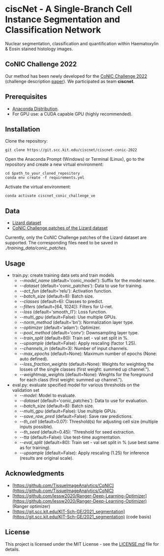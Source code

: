 # ciscNet - A Single-Branch Cell Instance Segmentation and Classification Network

Nuclear segmentation, classification and quantification within Haematoxylin & Eosin stained histology images.

## CoNIC Challenge 2022
Our method has been newly developed for the [CoNIC Challenge 2022](https://conic-challenge.grand-challenge.org/) (challenge description [paper](https://arxiv.org/abs/2111.14485)).
We participated as team **ciscnet**.

## Prerequisites

* [Anaconda Distribution](https://www.anaconda.com/distribution/#download-section).
* For GPU use: a CUDA capable GPU (highly recommended).

## Installation

Clone the repository:

```
git clone https://git.scc.kit.edu/ciscnet/ciscnet-conic-2022
```

Open the Anaconda Prompt (Windows) or Terminal (Linux), go to the repository and create a new virtual environment:

```
cd $path_to_your_cloned_repository
conda env create -f requirements.yml
```

Activate the virtual environment:

```
conda activate ciscnet_conic_challenge_ve
```

## Data
* [Lizard dataset](https://warwick.ac.uk/fac/cross_fac/tia/data/lizard/)
* [CoNIC Challenge patches of the Lizard dataset](https://drive.google.com/drive/folders/1il9jG7uA4-ebQ_lNmXbbF2eOK9uNwheb)

Currently, only the CoNIC Challenge patches of the Lizard dataset are supported. The corresponding files need to be saved in *./training_data/conic_patches*. 

## Usage
- train.py: create training data sets and train models
  - *--model_name* (default='conic_model'): Suffix for the model name.
  - *--dataset* (default='conic_patches'): Data to use for training.
  - *--act_fun* (default='relu'): Activation function.
  - *--batch_size* (default=8): Batch size.
  - *--classes* (default=6): Classes to predict.
  - *--filters* (default=[64, 1024]): Filters for U-net.
  - *--loss* (default='smooth_l1'): Loss function.
  - *--multi_gpu* (default=False): Use multiple GPUs.
  - *--norm_method* (default='bn'): Normalization layer type.
  - *--optimizer* (default='adam'): Optimizer.
  - *--pool_method* (default='conv'): Downsampling layer type.
  - *--train_split* (default=80): Train set - val set split in %.
  - *--upsample* (default=False): Apply rescaling (factor 1.25).
  - *--channels_in* (default=3): Number of input channels.
  - *--max_epochs* (default=None): Maximum number of epochs (None: auto defined).
  - *--loss_fraction_weights* (default=None): Weights for weighting the losses of the single classes (first weight: summed up channel.").
  - *--weightmap_weights* (default=None): Weights for the foreground for each class (first weight: summed up channel.").
- eval.py: evaluate specified model for various thresholds on the validation set
  - *--model*: Model to evaluate.
  - *--dataset* (default='conic_patches'): Data to use for evaluation.
  - *--batch_size* (default=8): Batch size.
  - *--multi_gpu* (default=False): Use multiple GPUs.
  - *--save_raw_pred* (default=False): Save raw predictions.
  - *--th_cell* (default=0.07): Threshold(s) for adjusting cell size (multiple inputs possible).
  - *--th_seed* (default=0.45): 'Threshold for seed extraction.
  - *--tta* (default=False): Use test-time augmentation.
  - *--eval_split* (default=80): Train set - val set split in % (use best same as for training).
  - *--upsample* (default=False): Apply rescaling (1.25) for inference (results are original scale).

## Acknowledgments
* [https://github.com/TissueImageAnalytics/CoNIC](https://github.com/TissueImageAnalytics/CoNIC)
* [https://github.com/lessw2020/Ranger-Deep-Learning-Optimizer](https://github.com/lessw2020/Ranger-Deep-Learning-Optimizer) (Ranger optimizer)
* [https://git.scc.kit.edu/KIT-Sch-GE/2021_segmentation](https://git.scc.kit.edu/KIT-Sch-GE/2021_segmentation) (code basis)

## License
This project is licensed under the MIT License - see the [LICENSE.md](LICENSE.md) file for details.